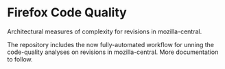 # Firefox Code Quality
Architectural measures of complexity for revisions in mozilla-central.

The repository includes the now fully-automated workflow for unning the code-quality analyses on revisions in mozilla-central.  More documentation to follow.

